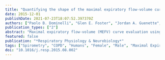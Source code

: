 ```yaml
---
title: "Quantifying the shape of the maximal expiratory flow-volume curve in mild COPD"
date: 2015-12-01
publishDate: 2021-07-23T18:07:52.397370Z
authors: ["Paolo B. Dominelli", "Glen E. Foster", "Jordan A. Guenette", "Hans C. Haverkamp", "Neil D. Eves", "Giulio S. Dominelli", "William R. Henderson", "Denis E. O'Donnell", "A. William Sheel"]
publication_types: ["2"]
abstract: "Maximal expiratory flow-volume (MEFV) curve evaluation using absolute and percent predicted values of flow and volume are used to diagnose respiratory disease, but the shape of the curve is rarely used. Three mathematical methods were used to quantify shape of MEFV curves in subjects with mild COPD (n=19) and matched healthy controls (n=15). Those with mild COPD had a significantly greater slope-ratio (SR) (1.90 ± 0.24 vs. 1.28 ± 0.32) and Beta-angle (160 ± 6.7 vs. 186 ± 15.0) compared to healthy individuals (ptextless0.05). The flow-ratio method showed no difference between groups. A significant positive SR-volume relationship during expiration was observed in a greater number of mild COPD subjects (94%) compared to controls (20%) (ptextless0.001). With its increased spatial resolution and the potential to discern etiology behind specific curvature, we suggest using the SR method when available. The change in SR throughout expiration could help identify those who fall within the lower limit of normal lung function and those who may have pathological obstruction."
featured: false
publication: "*Respiratory Physiology & Neurobiology*"
tags: ["Spirometry", "COPD", "Humans", "Female", "Male", "Maximal Expiratory Flow-Volume Curves", "Middle Aged", "Retrospective Studies", "Aged", "Effort independent", "Lung heterogeneity", "Lung Volume Measurements", "Pulmonary Disease", "Chronic Obstructive", "Pulmonary function", "Slope-ratio"]
doi: "10.1016/j.resp.2015.08.002"
---
```


